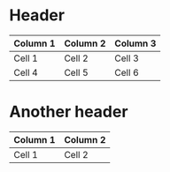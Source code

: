 # Header

| Column 1 | Column 2 | Column 3 |
|----------|----------|----------|
| Cell 1   | Cell 2   | Cell 3   |
| Cell 4   | Cell 5   | Cell 6   |

# Another header

| Column 1 | Column 2 |
|----------|----------|
| Cell 1   | Cell 2   |
